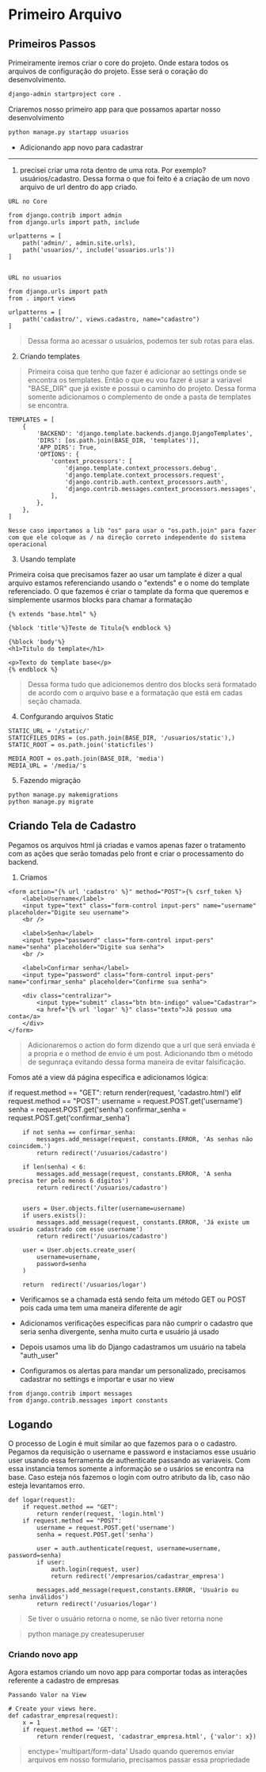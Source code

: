 # Primeiro Arquivo

## Primeiros Passos 

Primeiramente iremos criar o core do projeto. Onde estara todos os arquivos de configuração do projeto. Esse será o coração do desenvolvimento.
```bash
django-admin startproject core .
```

Criaremos nosso primeiro app para que possamos apartar nosso desenvolvimento
```bash
python manage.py startapp usuarios
```

* Adicionando app novo para cadastrar 

---

1. precisei criar uma rota dentro de uma rota. Por exemplo? usuários/cadastro. Dessa forma o que foi feito é a criação de um novo arquivo de url dentro do app criado.
```
URL no Core

from django.contrib import admin
from django.urls import path, include

urlpatterns = [
    path('admin/', admin.site.urls),
    path('usuarios/', include('usuarios.urls'))
]


URL no usuarios

from django.urls import path
from . import views

urlpatterns = [
    path('cadastro/', views.cadastro, name="cadastro")
]
```

> Dessa forma ao acessar o usuários, podemos ter sub rotas para elas.


2. Criando templates

> Primeira coisa que tenho que fazer é adicionar ao settings onde se encontra os templates. Então o que eu vou fazer é usar a variavel "BASE_DIR" que já existe e possui o caminho do projeto. Dessa forma somente adicionamos o complemento de onde a pasta de templates se encontra.
```
TEMPLATES = [
    {
        'BACKEND': 'django.template.backends.django.DjangoTemplates',
        'DIRS': [os.path.join(BASE_DIR, 'templates')],
        'APP_DIRS': True,
        'OPTIONS': {
            'context_processors': [
                'django.template.context_processors.debug',
                'django.template.context_processors.request',
                'django.contrib.auth.context_processors.auth',
                'django.contrib.messages.context_processors.messages',
            ],
        },
    },
]

Nesse caso importamos a lib "os" para usar o "os.path.join" para fazer com que ele coloque as / na direção correto independente do sistema operacional
```

3. Usando template

Primeira coisa que precisamos fazer ao usar um tamplate é dizer a qual arquivo estamos referenciando usando o "extends" e o nome do template referenciado. O que fazemos é criar o tamplate da forma que queremos e simplemente usarmos blocks para chamar a formatação

```
{% extends "base.html" %}

{%block 'title'%}Teste de Titulo{% endblock %}

{%block 'body'%}
<h1>Titulo do template</h1>

<p>Texto do template base</p>
{% endblock %}
```

> Dessa forma tudo que adicionemos dentro dos blocks será formatado de acordo com o arquivo base e a formatação que está em cadas seção chamada.

4. Confgurando arquivos Static
```
STATIC_URL = '/static/'
STATICFILES_DIRS = (os.path.join(BASE_DIR, '/usuarios/static'),)
STATIC_ROOT = os.path.join('staticfiles')

MEDIA_ROOT = os.path.join(BASE_DIR, 'media')
MEDIA_URL = '/media/'s
```

5. Fazendo migração
```
python manage.py makemigrations 
python manage.py migrate
```


## Criando Tela de Cadastro

Pegamos os arquivos html já criadas e vamos apenas fazer o tratamento com as ações que serão tomadas pelo front e criar o processamento do backend.

1. Criamos 
```
<form action="{% url 'cadastro' %}" method="POST">{% csrf_token %}
    <label>Username</label>
    <input type="text" class="form-control input-pers" name="username" placeholder="Digite seu username">
    <br />
                    
    <label>Senha</label>
    <input type="password" class="form-control input-pers" name="senha" placeholder="Digite sua senha">
    <br />

    <label>Confirmar senha</label>
    <input type="password" class="form-control input-pers" name="confirmar_senha" placeholder="Confirme sua senha">

    <div class="centralizar">
        <input type="submit" class="btn btn-indigo" value="Cadastrar">
        <a href="{% url 'logar' %}" class="texto">Já possuo uma conta</a>
    </div>
</form>
```

> Adicionaremos o action do form dizendo que a url que será enviada é a propria e o method de envio é um post. Adicionando tbm o método de segunraça evitando dessa forma maneira de evitar falsificação.


Fomos até a view dá página especifica e adicionamos lógica:

if request.method == "GET":
        return render(request, 'cadastro.html')
    elif request.method == "POST": 
        username = request.POST.get('username')
        senha = request.POST.get('senha')
        confirmar_senha = request.POST.get('confirmar_senha')

        if not senha == confirmar_senha:
            messages.add_message(request, constants.ERROR, 'As senhas não coincidem.')
            return redirect('/usuarios/cadastro')
        
        if len(senha) < 6:
            messages.add_message(request, constants.ERROR, 'A senha precisa ter pelo menos 6 dígitos')
            return redirect('/usuarios/cadastro')


        users = User.objects.filter(username=username)
        if users.exists():
            messages.add_message(request, constants.ERROR, 'Já existe um usuário cadastrado com esse username')
            return redirect('/usuarios/cadastro')
    
        user = User.objects.create_user(
            username=username,
            password=senha
        )

        return  redirect('/usuarios/logar')

* Verificamos se a chamada está sendo feita um método GET ou POST pois cada uma tem uma maneira diferente de agir

* Adicionamos verificações especificas para não cumprir o cadastro que seria senha divergente, senha muito curta e usuário já usado

* Depois usamos uma lib do Django cadastramos um usuário na tabela "auth_user"

* Configuramos os alertas para mandar um personalizado, precisamos cadastrar no settings e importar e usar no view
```
from django.contrib import messages
from django.contrib.messages import constants
```

## Logando

O processo de Login é muit similar ao que fazemos para o o cadastro. Pegamos da requisição o username e password e instaciamos esse usuário user usando essa ferramenta de authenticate passando as variaveis. Com essa instancia temos somente a informação se o usários se encontra na base. Caso esteja nós fazemos o login com outro atributo da lib, caso não esteja levantamos erro.

```
def logar(request):
    if request.method == "GET":
        return render(request, 'login.html')
    if request.method == "POST":
        username = request.POST.get('username')
        senha = request.POST.get('senha')

        user = auth.authenticate(request, username=username, password=senha)
        if user:
            auth.login(request, user)
            return redirect('/empresarios/cadastrar_empresa')
        
        messages.add_message(request,constants.ERROR, 'Usuário ou senha inválidos')
        return redirect('/usuarios/logar')
```

> Se tiver o usuário retorna o nome, se não tiver retorna none

> python manage.py createsuperuser 


### Criando novo app

Agora estamos criando um novo app para comportar todas as interações referente a cadastro de empresas



```
Passando Valor na View

# Create your views here.
def cadastrar_empresa(request):
    x = 1
    if request.method == 'GET':
        return render(request, 'cadastrar_empresa.html', {'valor': x})
```

> enctype='multipart/form-data' Usado quando queremos enviar arquivos em nosso formulario, precisamos passar essa propriedade